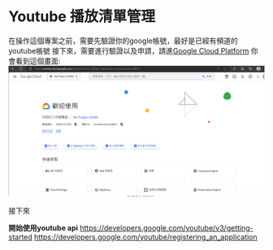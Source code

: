 # Youtube 播放清單管理

在操作這個專案之前，需要先驗證你的google帳號，最好是已經有頻道的youtube帳號
接下來，需要進行驗證以及申請，請進[Google Cloud Platform]([article-name.md](https://console.cloud.google.com))
你會看到這個畫面:
![](./picture/登入畫面.png)

接下來


**開始使用youtube api**
https://developers.google.com/youtube/v3/getting-started
https://developers.google.com/youtube/registering_an_application
